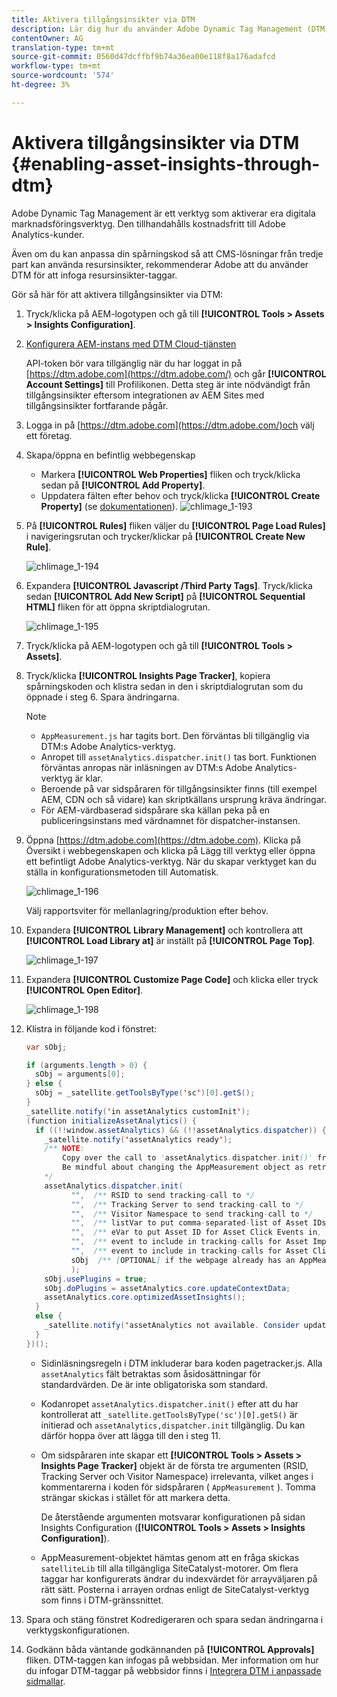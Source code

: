 ```yaml
---
title: Aktivera tillgångsinsikter via DTM
description: Lär dig hur du använder Adobe Dynamic Tag Management (DTM) för att aktivera tillgångsinsikter.
contentOwner: AG
translation-type: tm+mt
source-git-commit: 0560d47dcffbf9b74a36ea00e118f8a176adafcd
workflow-type: tm+mt
source-wordcount: '574'
ht-degree: 3%

---
```



# Aktivera tillgångsinsikter via DTM {#enabling-asset-insights-through-dtm}

Adobe Dynamic Tag Management är ett verktyg som aktiverar era digitala marknadsföringsverktyg. Den tillhandahålls kostnadsfritt till Adobe Analytics-kunder.

Även om du kan anpassa din spårningskod så att CMS-lösningar från tredje part kan använda resursinsikter, rekommenderar Adobe att du använder DTM för att infoga resursinsikter-taggar.

Gör så här för att aktivera tillgångsinsikter via DTM:

1. Tryck/klicka på AEM-logotypen och gå till **[!UICONTROL Tools > Assets > Insights Configuration]**.
1. [Konfigurera AEM-instans med DTM Cloud-tjänsten](../sites-administering/dtm.md)

   API-token bör vara tillgänglig när du har loggat in på [https://dtm.adobe.com](https://dtm.adobe.com/) och går **[!UICONTROL Account Settings]** till Profilikonen. Detta steg är inte nödvändigt från tillgångsinsikter eftersom integrationen av AEM Sites med tillgångsinsikter fortfarande pågår.

1. Logga in på [https://dtm.adobe.com](https://dtm.adobe.com/)och välj ett företag.
1. Skapa/öppna en befintlig webbegenskap

   * Markera **[!UICONTROL Web Properties]** fliken och tryck/klicka sedan på **[!UICONTROL Add Property]**.
   * Uppdatera fälten efter behov och tryck/klicka **[!UICONTROL Create Property]** (se [dokumentationen](https://helpx.adobe.com/experience-manager/using/dtm.html)).
   ![chlimage_1-193](assets/chlimage_1-193.png)

1. På **[!UICONTROL Rules]** fliken väljer du **[!UICONTROL Page Load Rules]** i navigeringsrutan och trycker/klickar på **[!UICONTROL Create New Rule]**.

   ![chlimage_1-194](assets/chlimage_1-194.png)

1. Expandera **[!UICONTROL Javascript /Third Party Tags]**. Tryck/klicka sedan **[!UICONTROL Add New Script]** på **[!UICONTROL Sequential HTML]** fliken för att öppna skriptdialogrutan.

   ![chlimage_1-195](assets/chlimage_1-195.png)

1. Tryck/klicka på AEM-logotypen och gå till **[!UICONTROL Tools > Assets]**.
1. Tryck/klicka **[!UICONTROL Insights Page Tracker]**, kopiera spårningskoden och klistra sedan in den i skriptdialogrutan som du öppnade i steg 6. Spara ändringarna.

   >[!NOTE]
   >
   >* `AppMeasurement.js` har tagits bort. Den förväntas bli tillgänglig via DTM:s Adobe Analytics-verktyg.
   >* Anropet till `assetAnalytics.dispatcher.init()` tas bort. Funktionen förväntas anropas när inläsningen av DTM:s Adobe Analytics-verktyg är klar.
   >* Beroende på var sidspåraren för tillgångsinsikter finns (till exempel AEM, CDN och så vidare) kan skriptkällans ursprung kräva ändringar.
   >* För AEM-värdbaserad sidspårare ska källan peka på en publiceringsinstans med värdnamnet för dispatcher-instansen.



1. Öppna [https://dtm.adobe.com](https://dtm.adobe.com). Klicka på Översikt i webbegenskapen och klicka på Lägg till verktyg eller öppna ett befintligt Adobe Analytics-verktyg. När du skapar verktyget kan du ställa in konfigurationsmetoden till Automatisk.

   ![chlimage_1-196](assets/chlimage_1-196.png)

   Välj rapportsviter för mellanlagring/produktion efter behov.

1. Expandera **[!UICONTROL Library Management]** och kontrollera att **[!UICONTROL Load Library at]** är inställt på **[!UICONTROL Page Top]**.

   ![chlimage_1-197](assets/chlimage_1-197.png)

1. Expandera **[!UICONTROL Customize Page Code]** och klicka eller tryck **[!UICONTROL Open Editor]**.

   ![chlimage_1-198](assets/chlimage_1-198.png)

1. Klistra in följande kod i fönstret:

   ```java
   var sObj;
   
   if (arguments.length > 0) {
     sObj = arguments[0];
   } else {
     sObj = _satellite.getToolsByType('sc')[0].getS();
   }
   _satellite.notify('in assetAnalytics customInit');
   (function initializeAssetAnalytics() {
     if ((!!window.assetAnalytics) && (!!assetAnalytics.dispatcher)) {
       _satellite.notify('assetAnalytics ready');
       /** NOTE:
           Copy over the call to 'assetAnalytics.dispatcher.init()' from Assets Pagetracker
           Be mindful about changing the AppMeasurement object as retrieved above.
       */
       assetAnalytics.dispatcher.init(
             "",  /** RSID to send tracking-call to */
             "",  /** Tracking Server to send tracking-call to */
             "",  /** Visitor Namespace to send tracking-call to */
             "",  /** listVar to put comma-separated-list of Asset IDs for Asset Impression Events in tracking-call, e.g. 'listVar1' */
             "",  /** eVar to put Asset ID for Asset Click Events in, e.g. 'eVar3' */
             "",  /** event to include in tracking-calls for Asset Impression Events, e.g. 'event8' */
             "",  /** event to include in tracking-calls for Asset Click Events, e.g. 'event7' */
             sObj  /** [OPTIONAL] if the webpage already has an AppMeasurement object, please include the object here. If unspecified, Pagetracker Core shall create its own AppMeasurement object */
             );
       sObj.usePlugins = true;
       sObj.doPlugins = assetAnalytics.core.updateContextData;
       assetAnalytics.core.optimizedAssetInsights();
     }
     else {
       _satellite.notify('assetAnalytics not available. Consider updating the Custom Page Code', 4);
     }
   })();
   ```

   * Sidinläsningsregeln i DTM inkluderar bara koden pagetracker.js. Alla `assetAnalytics` fält betraktas som åsidosättningar för standardvärden. De är inte obligatoriska som standard.
   * Kodanropet `assetAnalytics.dispatcher.init()` efter att du har kontrollerat att `_satellite.getToolsByType('sc')[0].getS()` är initierad och `assetAnalytics,dispatcher.init` tillgänglig. Du kan därför hoppa över att lägga till den i steg 11.
   * Om sidspåraren inte skapar ett **[!UICONTROL Tools > Assets > Insights Page Tracker]** objekt är de första tre argumenten (RSID, Tracking Server och Visitor Namespace) irrelevanta, vilket anges i kommentarerna i koden för sidspåraren ( `AppMeasurement` ). Tomma strängar skickas i stället för att markera detta.

      De återstående argumenten motsvarar konfigurationen på sidan Insights Configuration (**[!UICONTROL Tools > Assets > Insights Configuration]**).

   * AppMeasurement-objektet hämtas genom att en fråga skickas `satelliteLib` till alla tillgängliga SiteCatalyst-motorer. Om flera taggar har konfigurerats ändrar du indexvärdet för arrayväljaren på rätt sätt. Posterna i arrayen ordnas enligt de SiteCatalyst-verktyg som finns i DTM-gränssnittet.

1. Spara och stäng fönstret Kodredigeraren och spara sedan ändringarna i verktygskonfigurationen.
1. Godkänn båda väntande godkännanden på **[!UICONTROL Approvals]** fliken. DTM-taggen kan infogas på webbsidan. Mer information om hur du infogar DTM-taggar på webbsidor finns i [Integrera DTM i anpassade sidmallar](https://blogs.adobe.com/experiencedelivers/experience-management/integrating-dtm-custom-aem6-page-template/).
